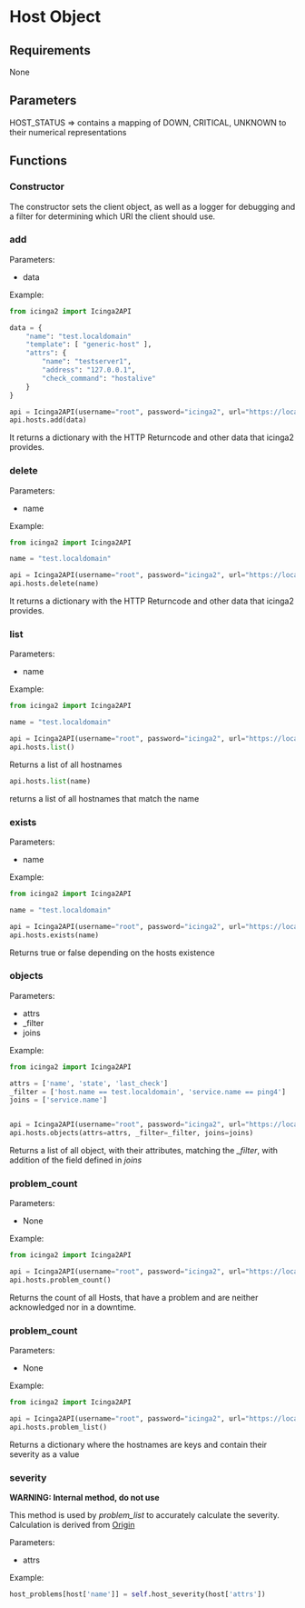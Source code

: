 [7bf95750]: https://github.com/Icinga/icingaweb2/blob/master/modules/monitoring/library/Monitoring/Backend/Ido/Query/ServicestatusQuery.php "Origin of the severity calculation"

# Host Object

## Requirements
None

## Parameters

HOST_STATUS => contains a mapping of DOWN, CRITICAL, UNKNOWN to their numerical representations

## Functions

### Constructor
The constructor sets the client object, as well as a logger for debugging and a filter for determining which URI the client should use.

### add

Parameters:
- data

Example:
```python
from icinga2 import Icinga2API

data = {
    "name": "test.localdomain"
    "template": [ "generic-host" ],
    "attrs": {
        "name": "testserver1",
        "address": "127.0.0.1",
        "check_command": "hostalive"
    }
}

api = Icinga2API(username="root", password="icinga2", url="https://localhost:5665")
api.hosts.add(data)
```

It returns a dictionary with the HTTP Returncode and other data that icinga2 provides.


### delete

Parameters:
- name

Example:
```python
from icinga2 import Icinga2API

name = "test.localdomain"

api = Icinga2API(username="root", password="icinga2", url="https://localhost:5665")
api.hosts.delete(name)
```

It returns a dictionary with the HTTP Returncode and other data that icinga2 provides.

### list

Parameters:
- name

Example:
```python
from icinga2 import Icinga2API

name = "test.localdomain"

api = Icinga2API(username="root", password="icinga2", url="https://localhost:5665")
api.hosts.list()
```
Returns a list of all hostnames

```python
api.hosts.list(name)
```
returns a list of all hostnames that match the name

### exists

Parameters:
- name

Example:
```python
from icinga2 import Icinga2API

name = "test.localdomain"

api = Icinga2API(username="root", password="icinga2", url="https://localhost:5665")
api.hosts.exists(name)
```
Returns true or false depending on the hosts existence

### objects

Parameters:
- attrs
- _filter
- joins

Example:
```python
from icinga2 import Icinga2API

attrs = ['name', 'state', 'last_check']
_filter = ['host.name == test.localdomain', 'service.name == ping4']
joins = ['service.name']


api = Icinga2API(username="root", password="icinga2", url="https://localhost:5665")
api.hosts.objects(attrs=attrs, _filter=_filter, joins=joins)
```
Returns a list of all object, with their attributes, matching the _\_filter_, with addition of the field defined in _joins_

### problem_count

Parameters:
- None

Example:
```python
from icinga2 import Icinga2API

api = Icinga2API(username="root", password="icinga2", url="https://localhost:5665")
api.hosts.problem_count()
```
Returns the count of all Hosts, that have a problem and are neither acknowledged nor in a downtime.

### problem_count

Parameters:
- None

Example:
```python
from icinga2 import Icinga2API

api = Icinga2API(username="root", password="icinga2", url="https://localhost:5665")
api.hosts.problem_list()
```
Returns a dictionary where the hostnames are keys and contain their severity as a value


### severity
**WARNING: Internal method, do not use**

This method is used by _problem_list_ to accurately calculate the severity. Calculation is derived from [Origin][7bf95750]

Parameters:
- attrs

Example:
```python
host_problems[host['name']] = self.host_severity(host['attrs'])
```
